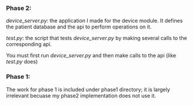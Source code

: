 
### Phase 2:
*device_server.py*: the application I made for the device module. It defines the patient database and the api to perform operations on it.

*test.py*: the script that tests *device_server.py* by making several calls to the corresponding api.

You must first run *device_server.py* and then make calls to the api (like *test.py* does)

### Phase 1:
The work for phase 1 is included under phase1 directory; it is largely irrelevant becuase my phase2 implementation does not use it.



